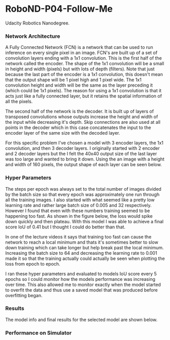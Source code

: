 # RoboND-P04-Follow-Me
Udacity Robotics Nanodegree.


[//]: # (Image References)

[image0]: ./images/raw_points.png

### Network Architecture
A Fully Connected Network (FCN) is a network that can be used to run inference on every single pixel in an image. FCN's are built up of a set of convolution layers ending with a 1x1 convolution. This is the first half of the network called the encoder. The shape of the 1x1 convolution will be a small in height and width (pixels) but with lots of depth (filters). Note that just because the last part of the encoder is a 1x1 convolution, this doesn't mean that the output shape will be 1 pixel high and 1 pixel wide. The 1x1 convolution height and width will be the same as the layer preceding it (which could be 1x1 pixels). The reason for using a 1x1 convolution is that it acts just like a fully connected layer, but it retains the spatial information of all the pixels.

The second half of the network is the decoder. It is built up of layers of transposed convolutions whose outputs increase the height and width of the input while decreasing it's depth. Skip connections are also used at all points in the decoder which in this case concatenates the input to the encoder layer of the same size with the decoded layer.

For this specific problem I've chosen a model with 3 encoder layers, the 1x1 convolution, and then 3 decoder layers. I originally started with 2 encoder and 2 decoder layers but the I felt the 40x40 output size of the last layer was too large and wanted to bring it down. Using the an image with a height and width of 160 pixels, the output shape of each layer can be seen below.




### Hyper Parameters
The steps per epoch was always set to the total number of images divided by the batch size so that every epoch was approximately one run through all the training images. I also started with what seemed like a pretty low learning rate and rather large batch size of 0.005 and 32 respectively. However I found that even with these numbers training seemed to be happening too fast. As shown in the figure below, the loss would spike down quickly and then plateau. With this model I was able to achieve a final score IoU of 0.41 but I thought I could do better than that.

In one of the lecture videos it says that training too fast can cause the network to reach a local minimum and thats it's sometimes better to slow down training which can take longer but help break past the local minimum. Increasing the batch size to 64 and decreasing the learning rate to 0.001 made it so that the training actually could actually be seen when plotting the loss from epoch to epoch.

I ran these hyper parameters and evaluated to models IoU score every 5 epochs so I could monitor how the models performance was increasing over time. This also allowed me to monitor exactly when the model started to overfit the data and thus use a saved model that was produced before overfitting began.

### Results
The model info and final results for the selected model are shown below.



### Performance on Simulator

